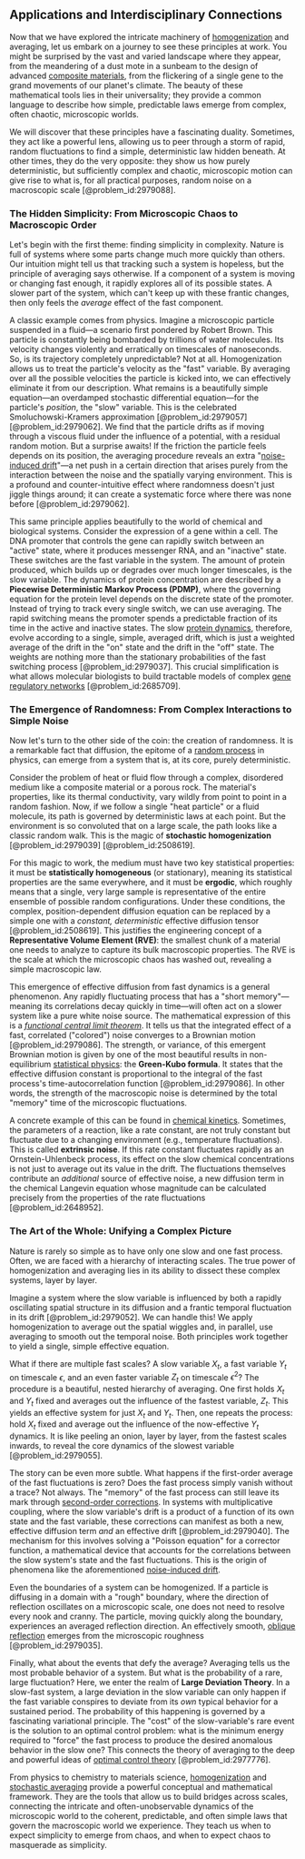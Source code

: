 ## Applications and Interdisciplinary Connections

Now that we have explored the intricate machinery of [homogenization](@article_id:152682) and averaging, let us embark on a journey to see these principles at work. You might be surprised by the vast and varied landscape where they appear, from the meandering of a dust mote in a sunbeam to the design of advanced [composite materials](@article_id:139362), from the flickering of a single gene to the grand movements of our planet's climate. The beauty of these mathematical tools lies in their universality; they provide a common language to describe how simple, predictable laws emerge from complex, often chaotic, microscopic worlds.

We will discover that these principles have a fascinating duality. Sometimes, they act like a powerful lens, allowing us to peer through a storm of rapid, random fluctuations to find a simple, deterministic law hidden beneath. At other times, they do the very opposite: they show us how purely deterministic, but sufficiently complex and chaotic, microscopic motion can give rise to what is, for all practical purposes, random noise on a macroscopic scale [@problem_id:2979088].

### The Hidden Simplicity: From Microscopic Chaos to Macroscopic Order

Let's begin with the first theme: finding simplicity in complexity. Nature is full of systems where some parts change much more quickly than others. Our intuition might tell us that tracking such a system is hopeless, but the principle of averaging says otherwise. If a component of a system is moving or changing fast enough, it rapidly explores all of its possible states. A slower part of the system, which can't keep up with these frantic changes, then only feels the *average* effect of the fast component.

A classic example comes from physics. Imagine a microscopic particle suspended in a fluid—a scenario first pondered by Robert Brown. This particle is constantly being bombarded by trillions of water molecules. Its velocity changes violently and erratically on timescales of nanoseconds. So, is its trajectory completely unpredictable? Not at all. Homogenization allows us to treat the particle's velocity as the "fast" variable. By averaging over all the possible velocities the particle is kicked into, we can effectively eliminate it from our description. What remains is a beautifully simple equation—an overdamped stochastic differential equation—for the particle's *position*, the "slow" variable. This is the celebrated Smoluchowski-Kramers approximation [@problem_id:2979057] [@problem_id:2979062]. We find that the particle drifts as if moving through a viscous fluid under the influence of a potential, with a residual random motion. But a surprise awaits! If the friction the particle feels depends on its position, the averaging procedure reveals an extra "[noise-induced drift](@article_id:267480)"—a net push in a certain direction that arises purely from the interaction between the noise and the spatially varying environment. This is a profound and counter-intuitive effect where randomness doesn't just jiggle things around; it can create a systematic force where there was none before [@problem_id:2979062].

This same principle applies beautifully to the world of chemical and biological systems. Consider the expression of a gene within a cell. The DNA promoter that controls the gene can rapidly switch between an "active" state, where it produces messenger RNA, and an "inactive" state. These switches are the fast variable in the system. The amount of protein produced, which builds up or degrades over much longer timescales, is the slow variable. The dynamics of protein concentration are described by a **Piecewise Deterministic Markov Process (PDMP)**, where the governing equation for the protein level depends on the discrete state of the promoter. Instead of trying to track every single switch, we can use averaging. The rapid switching means the promoter spends a predictable fraction of its time in the active and inactive states. The slow [protein dynamics](@article_id:178507), therefore, evolve according to a single, simple, averaged drift, which is just a weighted average of the drift in the "on" state and the drift in the "off" state. The weights are nothing more than the stationary probabilities of the fast switching process [@problem_id:2979037]. This crucial simplification is what allows molecular biologists to build tractable models of complex [gene regulatory networks](@article_id:150482) [@problem_id:2685709].

### The Emergence of Randomness: From Complex Interactions to Simple Noise

Now let's turn to the other side of the coin: the creation of randomness. It is a remarkable fact that diffusion, the epitome of a [random process](@article_id:269111) in physics, can emerge from a system that is, at its core, purely deterministic.

Consider the problem of heat or fluid flow through a complex, disordered medium like a composite material or a porous rock. The material's properties, like its thermal conductivity, vary wildly from point to point in a random fashion. Now, if we follow a single "heat particle" or a fluid molecule, its path is governed by deterministic laws at each point. But the environment is so convoluted that on a large scale, the path looks like a classic random walk. This is the magic of **stochastic homogenization** [@problem_id:2979039] [@problem_id:2508619].

For this magic to work, the medium must have two key statistical properties: it must be **statistically homogeneous** (or stationary), meaning its statistical properties are the same everywhere, and it must be **ergodic**, which roughly means that a single, very large sample is representative of the entire ensemble of possible random configurations. Under these conditions, the complex, position-dependent diffusion equation can be replaced by a simple one with a *constant, deterministic* effective diffusion tensor [@problem_id:2508619]. This justifies the engineering concept of a **Representative Volume Element (RVE)**: the smallest chunk of a material one needs to analyze to capture its bulk macroscopic properties. The RVE is the scale at which the microscopic chaos has washed out, revealing a simple macroscopic law.

This emergence of effective diffusion from fast dynamics is a general phenomenon. Any rapidly fluctuating process that has a "short memory"—meaning its correlations decay quickly in time—will often act on a slower system like a pure white noise source. The mathematical expression of this is a *[functional central limit theorem](@article_id:181512)*. It tells us that the integrated effect of a fast, correlated ("colored") noise converges to a Brownian motion [@problem_id:2979086]. The strength, or variance, of this emergent Brownian motion is given by one of the most beautiful results in non-equilibrium [statistical physics](@article_id:142451): the **Green-Kubo formula**. It states that the effective diffusion constant is proportional to the integral of the fast process's time-autocorrelation function [@problem_id:2979086]. In other words, the strength of the macroscopic noise is determined by the total "memory" time of the microscopic fluctuations.

A concrete example of this can be found in [chemical kinetics](@article_id:144467). Sometimes, the parameters of a reaction, like a rate constant, are not truly constant but fluctuate due to a changing environment (e.g., temperature fluctuations). This is called **extrinsic noise**. If this rate constant fluctuates rapidly as an Ornstein-Uhlenbeck process, its effect on the slow chemical concentrations is not just to average out its value in the drift. The fluctuations themselves contribute an *additional* source of effective noise, a new diffusion term in the chemical Langevin equation whose magnitude can be calculated precisely from the properties of the rate fluctuations [@problem_id:2648952].

### The Art of the Whole: Unifying a Complex Picture

Nature is rarely so simple as to have only one slow and one fast process. Often, we are faced with a hierarchy of interacting scales. The true power of homogenization and averaging lies in its ability to dissect these complex systems, layer by layer.

Imagine a system where the slow variable is influenced by both a rapidly oscillating spatial structure in its diffusion and a frantic temporal fluctuation in its drift [@problem_id:2979052]. We can handle this! We apply homogenization to average out the spatial wiggles and, in parallel, use averaging to smooth out the temporal noise. Both principles work together to yield a single, simple effective equation.

What if there are multiple fast scales? A slow variable $X_t$, a fast variable $Y_t$ on timescale $\epsilon$, and an even faster variable $Z_t$ on timescale $\epsilon^2$? The procedure is a beautiful, nested hierarchy of averaging. One first holds $X_t$ and $Y_t$ fixed and averages out the influence of the fastest variable, $Z_t$. This yields an effective system for just $X_t$ and $Y_t$. Then, one repeats the process: hold $X_t$ fixed and average out the influence of the now-effective $Y_t$ dynamics. It is like peeling an onion, layer by layer, from the fastest scales inwards, to reveal the core dynamics of the slowest variable [@problem_id:2979055].

The story can be even more subtle. What happens if the first-order average of the fast fluctuations is zero? Does the fast process simply vanish without a trace? Not always. The "memory" of the fast process can still leave its mark through [second-order corrections](@article_id:198739). In systems with multiplicative coupling, where the slow variable's drift is a product of a function of its own state and the fast variable, these corrections can manifest as both a new, effective diffusion term *and* an effective drift [@problem_id:2979040]. The mechanism for this involves solving a "Poisson equation" for a corrector function, a mathematical device that accounts for the correlations between the slow system's state and the fast fluctuations. This is the origin of phenomena like the aforementioned [noise-induced drift](@article_id:267480).

Even the boundaries of a system can be homogenized. If a particle is diffusing in a domain with a "rough" boundary, where the direction of reflection oscillates on a microscopic scale, one does not need to resolve every nook and cranny. The particle, moving quickly along the boundary, experiences an averaged reflection direction. An effectively smooth, [oblique reflection](@article_id:188516) emerges from the microscopic roughness [@problem_id:2979035].

Finally, what about the events that defy the average? Averaging tells us the most probable behavior of a system. But what is the probability of a rare, large fluctuation? Here, we enter the realm of **Large Deviation Theory**. In a slow-fast system, a large deviation in the slow variable can only happen if the fast variable conspires to deviate from its *own* typical behavior for a sustained period. The probability of this happening is governed by a fascinating variational principle. The "cost" of the slow-variable's rare event is the solution to an optimal control problem: what is the minimum energy required to "force" the fast process to produce the desired anomalous behavior in the slow one? This connects the theory of averaging to the deep and powerful ideas of [optimal control theory](@article_id:139498) [@problem_id:2977776].

From physics to chemistry to materials science, [homogenization](@article_id:152682) and [stochastic averaging](@article_id:190417) provide a powerful conceptual and mathematical framework. They are the tools that allow us to build bridges across scales, connecting the intricate and often-unobservable dynamics of the microscopic world to the coherent, predictable, and often simple laws that govern the macroscopic world we experience. They teach us when to expect simplicity to emerge from chaos, and when to expect chaos to masquerade as simplicity.